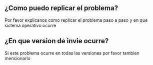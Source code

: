 ## ¿Como puedo replicar el problema?
Por favor explicanos como replicar el problema paso a paso y en que sistema operativo ocurre

## ¿En que version de invie ocurre?
Si este problema ocurre en todas las versiones por favor tambien mencionarlo
